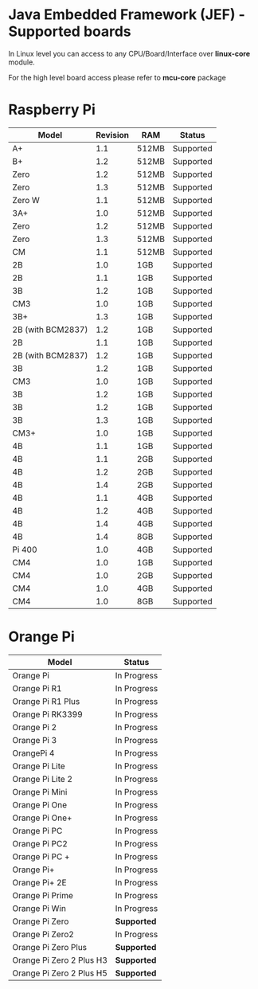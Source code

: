Java Embedded Framework (JEF) - Supported boards
========================

In Linux level you can access to any CPU/Board/Interface over **linux-core** module.

For the high level board access please refer to **mcu-core** package

Raspberry Pi
============

|    Model    |    Revision    |    RAM    | Status |
|	-------------	|	-------------	|	-------------	|-------------	|
|    A+    |    1.1    |    512MB    | Supported |
|    B+    |    1.2    |    512MB    | Supported |
|    Zero    |    1.2    |    512MB    | Supported |
|    Zero    |    1.3    |    512MB    | Supported |
|    Zero W    |    1.1    |    512MB    | Supported |
|    3A+    |    1.0    |    512MB    | Supported |
|    Zero    |    1.2    |    512MB    | Supported |
|    Zero    |    1.3    |    512MB    | Supported |
|    CM    |    1.1    |    512MB    | Supported |
|    2B    |    1.0    |    1GB    | Supported |
|    2B    |    1.1    |    1GB    | Supported |
|    3B    |    1.2    |    1GB    | Supported |
|    CM3    |    1.0    |    1GB    | Supported |
|    3B+    |    1.3    |    1GB    | Supported |
|    2B (with BCM2837)    |    1.2    |    1GB    | Supported |
|    2B    |    1.1    |    1GB    | Supported |
|    2B (with BCM2837)    |    1.2    |    1GB    | Supported |
|    3B    |    1.2    |    1GB    | Supported |
|    CM3    |    1.0    |    1GB    | Supported |
|    3B    |    1.2    |    1GB    | Supported |
|    3B    |    1.2    |    1GB    | Supported |
|    3B    |    1.3    |    1GB    | Supported |
|    CM3+    |    1.0    |    1GB    | Supported |
|    4B    |    1.1    |    1GB    | Supported |
|    4B    |    1.1    |    2GB    | Supported |
|    4B    |    1.2    |    2GB    | Supported |
|    4B    |    1.4    |    2GB    | Supported |
|    4B    |    1.1    |    4GB    | Supported |
|    4B    |    1.2    |    4GB    | Supported |
|    4B    |    1.4    |    4GB    | Supported |
|    4B    |    1.4    |    8GB    | Supported |
|    Pi 400    |    1.0    |    4GB    | Supported |
|    CM4    |    1.0    |    1GB    | Supported |
|    CM4    |    1.0    |    2GB    | Supported |
|    CM4    |    1.0    |    4GB    | Supported |
|    CM4    |    1.0    |    8GB    | Supported |

Orange Pi
============

|    Model    |    Status    |
|	-------------	|	-------------	|
|    Orange Pi    |    In Progress    |
|    Orange Pi R1    |    In Progress    |
|    Orange Pi R1 Plus    |    In Progress    |
|    Orange Pi RK3399    |    In Progress    |
|    Orange Pi 2    |    In Progress    |
|    Orange Pi 3    |    In Progress    |
|    OrangePi 4    |    In Progress    |
|    Orange Pi Lite    |    In Progress    |
|    Orange Pi Lite 2    |    In Progress    |
|    Orange Pi Mini    |    In Progress    |
|    Orange Pi One    |    In Progress    |
|    Orange Pi One+    |    In Progress    |
|    Orange Pi PC    |    In Progress    |
|    Orange Pi PC2    |    In Progress    |
|    Orange Pi PC +    |    In Progress    |
|    Orange Pi+    |    In Progress    |
|    Orange Pi+ 2E    |    In Progress    |
|    Orange Pi Prime    |    In Progress    |
|    Orange Pi Win    |    In Progress    |
|    Orange Pi Zero    | **Supported**    |
|    Orange Pi Zero2    |    In Progress    |
|    Orange Pi Zero Plus    |    **Supported**    |
|    Orange Pi Zero 2 Plus H3    |    **Supported**    |
|    Orange Pi Zero 2 Plus H5    |   **Supported**    |


